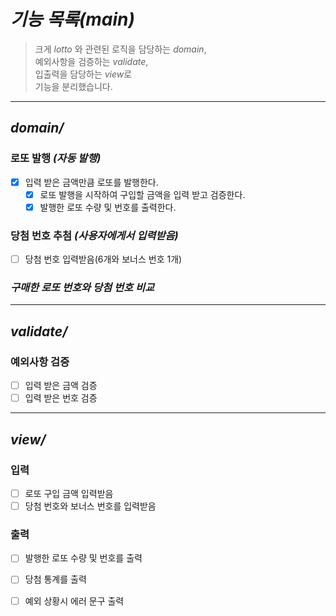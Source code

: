 # _기능 목록(main)_

>크게
>*lotto* 와 관련된 로직을 담당하는 _domain_,   
>예외사항을 검증하는 _validate_,   
>입출력을 담당하는 *view*로   
>기능을 분리했습니다.
---

## _domain/_
### 로또 발행 _(자동 발행)_
+ [x] 입력 받은 금액만큼 로또를 발행한다.
  + [x] 로또 발행을 시작하여 구입할 금액을 입력 받고 검증한다.
  + [x] 발행한 로또 수량 및 번호를 출력한다.
### 당첨 번호 추첨 _(사용자에게서 입력받음)_
- [ ] 당첨 번호 입력받음(6개와 보너스 번호 1개)
### _구매한 로또 번호와 당첨 번호 비교_

---

## _validate/_
### 예외사항 검증
+ [ ] 입력 받은 금액 검증
+ [ ] 입력 받은 번호 검증

---

## _view/_
### 입력
+ [ ] 로또 구입 금액 입력받음
+ [ ] 당첨 번호와 보너스 번호를 입력받음
### 출력
+ [ ] 발행한 로또 수량 및 번호를 출력
+ [ ] 당첨 통계를 출력
+ [ ] 예외 상황시 에러 문구 출력


